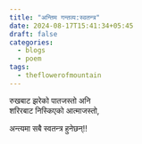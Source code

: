 ```yaml
---
title: "अन्तिम गन्तव्य:स्वतन्त्र"
date: 2024-08-17T15:41:34+05:45
draft: false
categories:
  - blogs
  - poem
tags:
  - theflowerofmountain
---
```


रुखबाट झरेको पातजस्तो अनि  
शरिरबाट निस्किएको <!--more-->आत्माजस्तो,

अन्त्यमा सबै स्वतन्त्र हुनेछन्!!